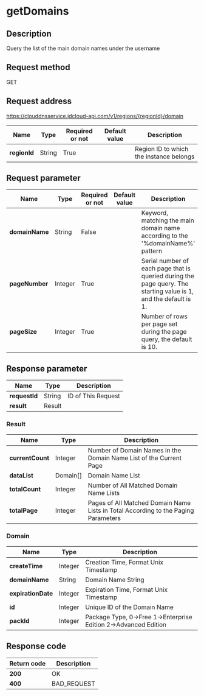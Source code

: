 # getDomains


## Description
Query the list of the main domain names under the username

## Request method
GET

## Request address
https://clouddnsservice.jdcloud-api.com/v1/regions/{regionId}/domain

|Name|Type|Required or not|Default value|Description|
|---|---|---|---|---|
|**regionId**|String|True| |Region ID to which the instance belongs|

## Request parameter
|Name|Type|Required or not|Default value|Description|
|---|---|---|---|---|
|**domainName**|String|False| |Keyword, matching the main domain name according to the '%domainName%' pattern|
|**pageNumber**|Integer|True| |Serial number of each page that is queried during the page query. The starting value is 1, and the default is 1.|
|**pageSize**|Integer|True| |Number of rows per page set during the page query, the default is 10.|


## Response parameter
|Name|Type|Description|
|---|---|---|
|**requestId**|String|ID of This Request|
|**result**|Result| |


### Result
|Name|Type|Description|
|---|---|---|
|**currentCount**|Integer|Number of Domain Names in the Domain Name List of the Current Page|
|**dataList**|Domain[]|Domain Name List|
|**totalCount**|Integer|Number of All Matched Domain Name Lists|
|**totalPage**|Integer|Pages of All Matched Domain Name Lists in Total According to the Paging Parameters                    |
### Domain
|Name|Type|Description|
|---|---|---|
|**createTime**|Integer|Creation Time, Format Unix Timestamp |
|**domainName**|String|Domain Name String|
|**expirationDate**|Integer|Expiration Time, Format Unix Timestamp|
|**id**|Integer|Unique ID of the Domain Name|
|**packId**|Integer|Package Type, 0->Free 1->Enterprise Edition 2->Advanced Edition|

## Response code
|Return code|Description|
|---|---|
|**200**|OK|
|**400**|BAD_REQUEST|
